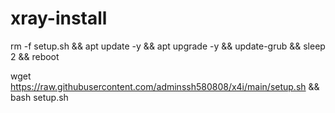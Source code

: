 # xray-install

rm -f setup.sh && apt update -y && apt upgrade -y && update-grub && sleep 2 && reboot


wget https://raw.githubusercontent.com/adminssh580808/x4i/main/setup.sh && bash setup.sh
